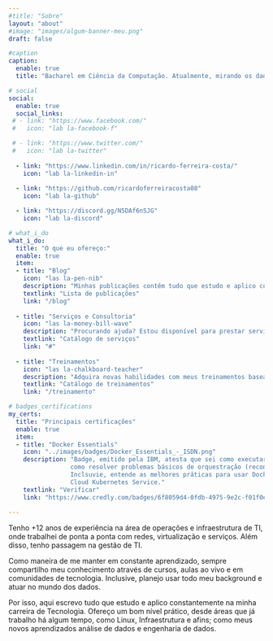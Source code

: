 ```yaml
---
#title: "Sobre"
layout: "about"
#image: "images/algum-banner-meu.png"
draft: false

#caption
caption:
  enable: true
  title: "Bacharel em Ciência da Computação. Atualmente, mirando os dados; depois de alguns anos na Infra"

# social
social:
  enable: true
  social_links:
 # - link: "https://www.facebook.com/"
 #   icon: "lab la-facebook-f"

 # - link: "https://www.twitter.com/"
 #   icon: "lab la-twitter"
    
  - link: "https://www.linkedin.com/in/ricardo-ferreira-costa/"
    icon: "lab la-linkedin-in"
    
  - link: "https://github.com/ricardoferreiracosta08"
    icon: "lab la-github"

  - link: "https://discord.gg/N5DAf6nSJG"
    icon: "lab la-discord"

# what_i_do
what_i_do:
  title: "O que eu ofereço:"
  enable: true
  item:
  - title: "Blog"
    icon: "las la-pen-nib"
    description: "Minhas publicações contêm tudo que estudo e aplico constantemente na minha carreira de Tecnologia"
    textlink: "Lista de publicações"
    link: "/blog"
    
  - title: "Serviços e Consultoria"
    icon: "las la-money-bill-wave"
    description: "Procurando ajuda? Estou disponível para prestar serviços como consultor ou freelancer. Consulte o meu catálogo de serviços"
    textlink: "Catálogo de serviços"
    link: "#"
    
  - title: "Treinamentos"
    icon: "las la-chalkboard-teacher"
    description: "Adquira novas habilidades com meus treinamentos baseados na prática do dia-a-dia. Consulte catálogo completo."
    textlink: "Catálogo de treinamentos"
    link: "/treinamento" 

# badges_certifications
my_certs:
  title: "Principais certificações"
  enable: true
  item:
  - title: "Docker Essentials"
    icon: "../images/badges/Docker_Essentials_-_ISDN.png"
    description: "Badge, emitido pela IBM, atesta que sei como executar contêineres do Docker Hub, criar contêineres do Docker e 
                 como resolver problemas básicos de orquestração (reconciliação, dimensionamento, alta disponibilidade, descoberta de serviço). 
                 Inclsuvie, entende as melhores práticas para usar DockerFiles e os fundamentos de como usar ferramentas como o IBM 
                 Cloud Kubernetes Service."
    textlink: "Verificar"
    link: "https://www.credly.com/badges/6f8059d4-0fdb-4975-9e2c-f01f0e633ba0"
    
---
```

Tenho +12 anos de experiência na área de operações e infraestrutura de TI, onde trabalhei de ponta a ponta com redes, virtualização e serviços. 
Além disso, tenho passagem na gestão de TI. 

Como maneira de me manter em constante aprendizado, sempre compartilho meu conhecimento através de cursos, aulas ao vivo e 
em comunidades de tecnologia. Inclusive, planejo usar todo meu background e atuar no mundo dos dados.

Por isso, aqui escrevo tudo que estudo e aplico constantemente na minha carreira de Tecnologia. Ofereço um bom nível prático, desde áreas
que já trabalho há algum tempo, como Linux, Infraestrutura e afins; como meus novos aprendizados análise de dados e engenharia de dados.
